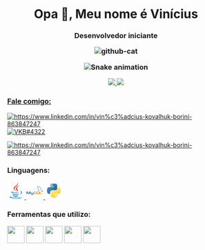 
<h1 align="center">Opa 👋, Meu nome é Vinícius</h1>
<h3 align="center">Desenvolvedor iniciante

  

  

![github-cat](https://user-images.githubusercontent.com/84641482/193118847-2447335a-092f-4205-8b8d-d9217a0d2110.gif)

![Snake animation](https://github.com/VKB2012/VKB2012i/blob/output/github-contribution-grid-snake.svg)


<a href="https://github.com/seu-usuário-aqui">
<img height="180em" src="https://github-readme-stats.vercel.app/api/top-langs/?username=VKB2012&layout=compact&langs_count=7&theme=dracula"/>
<img height="180em" src="https://github-readme-stats.vercel.app/api?username=VKB2012&show_icons=true&theme=dracula&include_all_commits=true&count_private=true"/>
</h3>

  

<h3 align="left">Fale comigo:</h3>
<p align="left">
<a href="https://linkedin.com/in/https://www.linkedin.com/in/vin%c3%adcius-kovalhuk-borini-863847247" target="blank"><img align="center" src="https://raw.githubusercontent.com/rahuldkjain/github-profile-readme-generator/master/src/images/icons/Social/linked-in-alt.svg" alt="https://www.linkedin.com/in/vin%c3%adcius-kovalhuk-borini-863847247" height="30" width="40" /></a>
<a href="https://discord.gg/VKB#4322" target="blank"><img align="center" src="https://raw.githubusercontent.com/rahuldkjain/github-profile-readme-generator/master/src/images/icons/Social/discord.svg" alt="VKB#4322" height="30" width="40" /></a>
  
  <a href="https://linkedin.com/in/https://www.linkedin.com/in/vin%c3%adcius-kovalhuk-borini-863847247" target="blank"><img align="center" src="https://raw.githubusercontent.com/rahuldkjain/github-profile-readme-generator/master/src/images/icons/Social/gmail-alt.svg" alt="https://www.linkedin.com/in/vin%c3%adcius-kovalhuk-borini-863847247" height="30" width="40" /></a>
</p>

<h3 align="left">Linguagens:</h3>
<p align="left">  <a href="https://www.w3.org/html/" target="_blank" rel="noreferrer"><a href="https://www.java.com" target="_blank" rel="noreferrer"> <img src="https://raw.githubusercontent.com/devicons/devicon/master/icons/java/java-original.svg" alt="java" width="40" height="40"/> </a> <a href="https://www.mysql.com/" target="_blank" rel="noreferrer"> <img src="https://raw.githubusercontent.com/devicons/devicon/master/icons/mysql/mysql-original-wordmark.svg" alt="mysql" width="40" height="40"/> </a> <a href="https://www.python.org" target="_blank" rel="noreferrer"> <img src="https://raw.githubusercontent.com/devicons/devicon/master/icons/python/python-original.svg" alt="python" width="40" height="40"/> </a> </p>

<h3 align="left">Ferramentas que utilizo:</h3>
  <p align="left">
    <a><img src="https://cdn.jsdelivr.net/gh/devicons/devicon/icons/vscode/vscode-original.svg" width="40" height="40"/></a>
 <a><img src="https://cdn.jsdelivr.net/gh/devicons/devicon/icons/intellij/intellij-original.svg"  width="40" height="40"/></a>  
             <a><img src="https://cdn.jsdelivr.net/gh/devicons/devicon/icons/pycharm/pycharm-original.svg"  width="40" height="40"/></a>
             <a><img src="https://cdn.jsdelivr.net/gh/devicons/devicon/icons/processing/processing-original.svg" width="40" height="40"/></a>
             <a><img src="https://cdn.jsdelivr.net/gh/devicons/devicon/icons/mysql/mysql-original.svg"  width="40" height="40"/></a></p>
          
          
